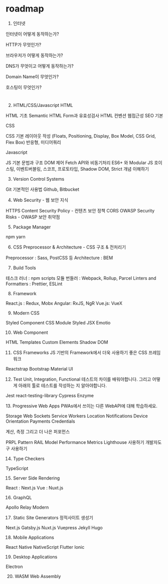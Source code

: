 # roadmap

1. 인터넷

인터넷이 어떻게 동작하는가?

HTTP가 무엇인가?

브라우저가 어떻게 동작하는가?

DNS가 무엇이고 어떻게 동작하는가?

Domain Name이 무엇인가?

호스팅이 무엇인가?

#
 
2. HTML/CSS/Javascript
HTML

HTML 기초
Semantic HTML
Form과 유효성검사
HTML 컨벤션
웹접근성
SEO 기본

CSS

CSS 기본
레이아웃 작성 (Floats, Positioning, Display, Box Model, CSS Grid, Flex Box)
반응형, 미디어쿼리

Javascript

JS 기본 문법과 구조
DOM 제어
Fetch API와 비동기처리
ES6+ 와 Modular JS
호이스팅, 이벤트버블링, 스코프, 프로토타입, Shadow DOM, Strict 개념 이해하기

3. Version Control Systems

Git 기본적인 사용법
Github, Bitbucket

4. Web Security - 웹 보안 지식

HTTPS
Content Security Policy - 컨텐츠 보안 정책
CORS
OWASP Security Risks - OWASP 보안 취약점

5. Package Manager

npm
yarn

6. CSS Preprocessor & Architecture - CSS 구조 & 전처리기

Preprocessor : Sass, PostCSS 등
Architecture : BEM

7. Build Tools

테스크 러너 : npm scripts
모듈 번들러 : Webpack, Rollup, Parcel
Linters and Formatters : Prettier, ESLint

8. Framework

React.js : Redux, Mobx
Angular: RxJS, NgR
Vue.js: VueX

9. Modern CSS

Styled Component
CSS Module
Styled JSX
Emotio

10. Web Component

HTML Templates
Custom Elements
Shadow DOM

11. CSS Frameworks
JS 기반의 Framework에서 더욱 사용하기 좋은 CSS 프레임워크

Reactstrap
Bootstrap
Material UI

12. Test
Unit, Integration, Functional 테스트의 차이를 배워야합니다. 그리고 어떻게 아래의 툴로 테스트를 작성하는 지 알아야합니다.

Jest
react-testing-library
Cypress
Enzyme

13. Progressive Web Apps
PWAs에서 쓰이는 다른 WebAPI에 대해 학습하세요.

Storage
Web Sockets
Service Workers
Location
Notifications
Device Orientation
Payments
Credentials

계산, 측정 그리고 더 나은 퍼포먼스

PRPL Pattern
RAIL Model
Performance Metrics
Lighthouse 사용하기
개발자도구 사용하기

14. Type Checkers

TypeScript

15. Server Side Rendering

React : Next.js
Vue : Nuxt.js

16. GraphQL

Apollo
Relay Modern

17. Static Site Generators
정적사이트 생성기 

Next.js
Gatsby.js
Nuxt.js
Vuepress
Jekyll
Hugo

18. Mobile Applications

React Native
NativeScript
Flutter
Ionic

19. Desktop Applications

Electron

 20. WASM
Web Assembly
 

